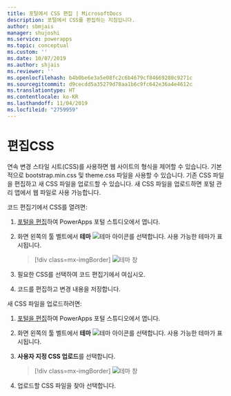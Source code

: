 ```yaml
---
title: 포털에서 CSS 편집 | MicrosoftDocs
description: 포털에서 CSS를 편집하는 지침입니다.
author: sbmjais
manager: shujoshi
ms.service: powerapps
ms.topic: conceptual
ms.custom: ''
ms.date: 10/07/2019
ms.author: shjais
ms.reviewer: ''
ms.openlocfilehash: b4b0be6e3a5e08fc2c6b4679cf84669280c9271c
ms.sourcegitcommit: d9cecdd5a35279d78aa1b6c9fc642e36a4e4612c
ms.translationtype: HT
ms.contentlocale: ko-KR
ms.lasthandoff: 11/04/2019
ms.locfileid: "2759959"
---
```

# <a name="edit-css"></a>편집CSS

연속 변경 스타일 시트(CSS)를 사용하면 웹 사이트의 형식을 제어할 수 있습니다. 기본적으로 bootstrap.min.css 및 theme.css 파일을 사용할 수 있습니다. 기존 CSS 파일을 편집하고 새 CSS 파일을 업로드할 수 있습니다. 새 CSS 파일을 업로드하면 포털 관리 앱에서 웹 파일로 사용 가능합니다.

코드 편집기에서 CSS를 열려면:

1.  [포털을 편집](manage-existing-portals.md#edit)하여 PowerApps 포털 스튜디오에서 엽니다.  

2.  화면 왼쪽의 툴 벨트에서 **테마** ![테마 아이콘](media/theme-icon.png "테마 아이콘")를 선택합니다. 사용 가능한 테마가 표시됩니다.  

    > [!div class=mx-imgBorder]
    > ![테마 창](media/theme-pane.png "테마 창")  

3.  필요한 CSS를 선택하여 코드 편집기에서 여십시오.

4.  코드를 편집하고 변경 내용을 저장합니다.

새 CSS 파일을 업로드하려면:

1.  [포털을 편집](manage-existing-portals.md#edit)하여 PowerApps 포털 스튜디오에서 엽니다.  

2.  화면 왼쪽의 툴 벨트에서 **테마** ![테마 아이콘](media/theme-icon.png "테마 아이콘")를 선택합니다. 사용 가능한 테마가 표시됩니다.  

3. **사용자 지정 CSS 업로드**를 선택합니다.

    > [!div class=mx-imgBorder]
    > ![테마 창](media/upload-css.png "테마 창")  

4. 업로드할 CSS 파일을 찾아 선택합니다.


